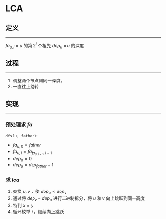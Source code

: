 # LCA

## 定义

---

$fa_{u,i}$ = $u$ 的第 $2^{i}$ 个祖先
$dep_{u}$ = $u$ 的深度

## 过程

---

1. 调整两个节点到同一深度。
2. 一直往上跳转

## 实现

---

### 预处理求 $fa$

`dfs(u, father)`:

- $fa_{u,0} = father$
- $fa_{u,i} = fa_{fa_{u, i-1},i-1}$
- $dep_{0} = 0$
- $dep_{u} = dep_{father}+1$

### 求 $lca$

1. 交换 $u,v$ ，使 $dep_u < dep_v$
2. 通过将 $dep_v-dep_u$ 进行二进制拆分，将 $u$ 和 $v$ 向上跳跃到同一高度
3. 特判 $x=y$
4. 循环枚举 $i$ ，继续向上跳跃
